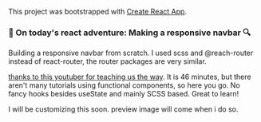 This project was bootstrapped with [Create React App](https://github.com/facebook/create-react-app).



###  :mag_right: On today's react adventure: Making a responsive navbar :mag:

Building a responsive navbar from scratch. I used scss and @reach-router instead of react-router, the router packages are very similar.

[thanks to this youtuber for teaching us the way](https://www.youtube.com/watch?v=97A3uRS7_YA). It is 46 minutes, but there aren't many tutorials using functional components, so here you go. No fancy hooks besides useState and mainly SCSS based.
Great to learn!

I will be customizing this soon. preview image will come when i do so.

